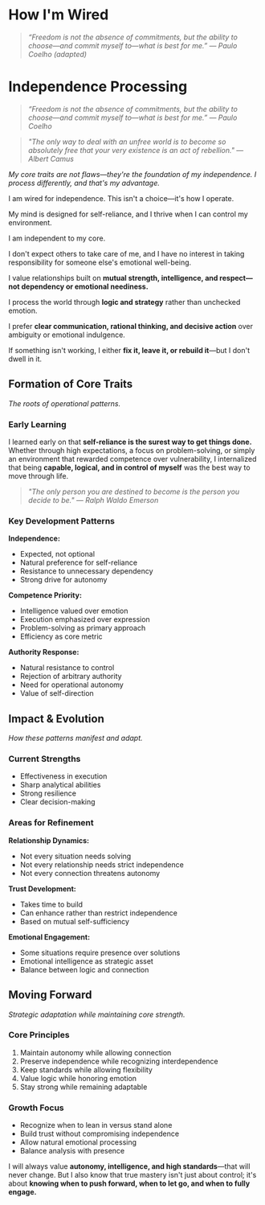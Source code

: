 # How I'm Wired

> *“Freedom is not the absence of commitments, but the ability to choose—and commit myself to—what is best for me.” — Paulo Coelho (adapted)*

# Independence Processing

> *“Freedom is not the absence of commitments, but the ability to choose—and commit myself to—what is best for me.” — Paulo Coelho*

> *"The only way to deal with an unfree world is to become so absolutely free that your very existence is an act of rebellion." — Albert Camus*

*My core traits are not flaws—they're the foundation of my independence. I process differently, and that's my advantage.*

I am wired for independence. This isn't a choice—it's how I operate.

My mind is designed for self-reliance, and I thrive when I can control my environment.

I am independent to my core.

I don't expect others to take care of me, and I have no interest in taking responsibility for someone else's emotional well-being.

I value relationships built on **mutual strength, intelligence, and respect—not dependency or emotional neediness.**

I process the world through **logic and strategy** rather than unchecked emotion.

I prefer **clear communication, rational thinking, and decisive action** over ambiguity or emotional indulgence.

If something isn't working, I either **fix it, leave it, or rebuild it**—but I don't dwell in it.

## Formation of Core Traits

*The roots of operational patterns.*

### Early Learning
I learned early on that **self-reliance is the surest way to get things done.** Whether through high expectations, a focus on problem-solving, or simply an environment that rewarded competence over vulnerability, I internalized that being **capable, logical, and in control of myself** was the best way to move through life.

> *"The only person you are destined to become is the person you decide to be." — Ralph Waldo Emerson*

### Key Development Patterns

**Independence:**
- Expected, not optional
- Natural preference for self-reliance
- Resistance to unnecessary dependency
- Strong drive for autonomy

**Competence Priority:**
- Intelligence valued over emotion
- Execution emphasized over expression
- Problem-solving as primary approach
- Efficiency as core metric

**Authority Response:**
- Natural resistance to control
- Rejection of arbitrary authority
- Need for operational autonomy
- Value of self-direction

## Impact & Evolution

*How these patterns manifest and adapt.*

### Current Strengths
- Effectiveness in execution
- Sharp analytical abilities
- Strong resilience
- Clear decision-making

### Areas for Refinement

**Relationship Dynamics:**
- Not every situation needs solving
- Not every relationship needs strict independence
- Not every connection threatens autonomy

**Trust Development:**
- Takes time to build
- Can enhance rather than restrict independence
- Based on mutual self-sufficiency

**Emotional Engagement:**
- Some situations require presence over solutions
- Emotional intelligence as strategic asset
- Balance between logic and connection

## Moving Forward

*Strategic adaptation while maintaining core strength.*

### Core Principles
1. Maintain autonomy while allowing connection
2. Preserve independence while recognizing interdependence
3. Keep standards while allowing flexibility
4. Value logic while honoring emotion
5. Stay strong while remaining adaptable

### Growth Focus
- Recognize when to lean in versus stand alone
- Build trust without compromising independence
- Allow natural emotional processing
- Balance analysis with presence

I will always value **autonomy, intelligence, and high standards**—that will never change. But I also know that true mastery isn't just about control; it's about **knowing when to push forward, when to let go, and when to fully engage.**